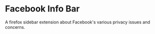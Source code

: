 # Facebook Info Bar
A firefox sidebar extension about Facebook's various privacy issues and concerns.
